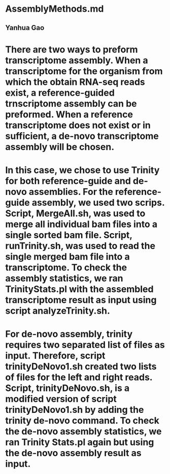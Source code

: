 # AssemblyMethods.md

## Yanhua Gao

# There are two ways to preform transcriptome assembly. When a  transcriptome for the organism from which the obtain RNA-seq reads exist, a reference-guided trnscriptome assembly can be preformed. When a reference transcriptome does not exist or in sufficient, a de-novo transcriptome assembly will be chosen. 

# In this case, we chose to use Trinity for both reference-guide and de-novo assemblies. For the reference-guide assembly, we used two scrips.  Script, MergeAll.sh, was used to merge all individual bam files into a single sorted bam file.   Script, runTrinity.sh, was used to read the single merged bam file into a transcriptome.  To check the assembly statistics, we ran TrinityStats.pl with the assembled transcriptome  result as input using script analyzeTrinity.sh. 

# For de-novo assembly, trinity requires two separated list of files as input. Therefore, script trinityDeNovo1.sh created two lists of files for the left and right reads.  Script, trinityDeNovo.sh, is a modified version of script trinityDeNovo1.sh by adding the trinity de-novo command. To check the de-novo assembly statistics, we ran Trinity Stats.pl  again but using the de-novo assembly result as input. 



